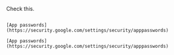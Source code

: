 Check this.


<pre><code>
[App passwords](https://security.google.com/settings/security/apppasswords)
</code></pre>


```
[App passwords](https://security.google.com/settings/security/apppasswords)
```
